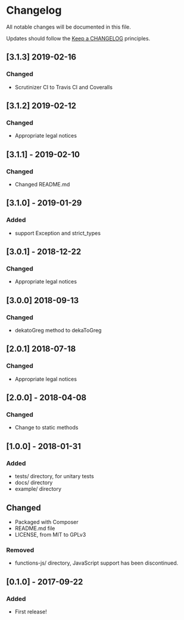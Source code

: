# Changelog

All notable changes will be documented in this file.

Updates should follow the [Keep a CHANGELOG](http://keepachangelog.com/) principles.

## [3.1.3] 2019-02-16
### Changed
- Scrutinizer CI to Travis CI and Coveralls

## [3.1.2] 2019-02-12
### Changed
- Appropriate legal notices

## [3.1.1] - 2019-02-10
### Changed
- Changed README.md

## [3.1.0] - 2019-01-29
### Added
- support Exception and strict_types

## [3.0.1] - 2018-12-22
### Changed
- Appropriate legal notices

## [3.0.0] 2018-09-13
### Changed
- dekatoGreg method to dekaToGreg

## [2.0.1] 2018-07-18
### Changed
- Appropriate legal notices

## [2.0.0] - 2018-04-08
### Changed
- Change to static methods

## [1.0.0] - 2018-01-31
### Added
- tests/ directory, for unitary tests
- docs/ directory
- example/ directory

## Changed
- Packaged with Composer
- README.md file
- LICENSE, from MIT to GPLv3

### Removed
- functions-js/ directory, JavaScript support has been discontinued.

## [0.1.0] - 2017-09-22
### Added
- First release!
